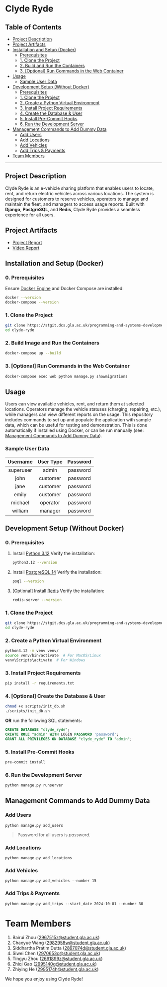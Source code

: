 # Clyde Ryde


## Table of Contents
- [Project Description](#project-description)
- [Project Artifacts](#project-artifacts)
- [Installation and Setup (Docker)](#installation-and-setup-docker)
    - [Prerequisites](#0-prerequisites)
    - [1. Clone the Project](#1-clone-the-project)
    - [2. Build and Run the Containers](#2-build-and-run-the-containers)
    - [3. [Optional] Run Commands in the Web Container](#3-optional-run-commands-in-the-web-container)
- [Usage](#usage)
    - [Sample User Data](#sample-user-data)
- [Development Setup (Without Docker)](#development-setup-without-docker)
    - [Prerequisites](#0-prerequisites-1)
    - [1. Clone the Project](#1-clone-the-project-1)
    - [2. Create a Python Virtual Environment](#2-create-a-python-virtual-environment)
    - [3. Install Project Requirements](#3-install-project-requirements)
    - [4. Create the Database & User](#4-create-the-database--user)
    - [5. Install Pre-Commit Hooks](#5-install-pre-commit-hooks)
    - [6. Run the Development Server](#6-run-the-development-server)
- [Management Commands to Add Dummy Data](#management-commands-to-add-dummy-data)
    - [Add Users](#add-users)
    - [Add Locations](#add-locations)
    - [Add Vehicles](#add-vehicles)
    - [Add Trips & Payments](#add-trips--payments)
- [Team Members](#team-members)

---

## Project Description
Clyde Ryde is an e-vehicle sharing platform that enables users to locate, rent, and return electric vehicles across various locations. The system is designed for customers to reserve vehicles, operators to manage and maintain the fleet, and managers to access usage reports. Built with **Django**, **PostgreSQL**, and **Redis**, Clyde Ryde provides a seamless experience for all users.


## Project Artifacts

* [Project Report](https://gla-my.sharepoint.com/:b:/g/personal/2897074d_student_gla_ac_uk/EYSp1MQy3S5DvJ5eJHhk67gBm7hdQ_ANOIxhkpMmgvCK7w?e=fxPQPb)
* [Video Report](https://gla-my.sharepoint.com/:v:/g/personal/2897074d_student_gla_ac_uk/EUpNg8sG7AVOtJc68uN0QMIB0NPDJsKu_hxx_cWjjGrwpQ?nav=eyJyZWZlcnJhbEluZm8iOnsicmVmZXJyYWxBcHAiOiJPbmVEcml2ZUZvckJ1c2luZXNzIiwicmVmZXJyYWxBcHBQbGF0Zm9ybSI6IldlYiIsInJlZmVycmFsTW9kZSI6InZpZXciLCJyZWZlcnJhbFZpZXciOiJNeUZpbGVzTGlua0NvcHkifX0&e=4A6fG5)


## Installation and Setup (Docker)

### 0. Prerequisites
Ensure [Docker Engine](https://docs.docker.com/engine/install/) and Docker Compose are installed:
```bash
docker --version
docker-compose --version
```

### 1. Clone the Project
```bash
git clone https://stgit.dcs.gla.ac.uk/programming-and-systems-development-m/2024/lb03-04/clyde-ryde.git
cd clyde-ryde
```

### 2. Build Image and Run the Containers
```bash
docker-compose up --build
```

### 3. [Optional] Run Commands in the Web Container
```bash
docker-compose exec web python manage.py showmigrations
```


## Usage
Users can view available vehicles, rent, and return them at selected locations. Operators manage the vehicle statuses (charging, repairing, etc.), while managers can view different reports on the usage.
This repository includes commands to set up and populate the application with sample data, which can be useful for testing and demonstration. This is done automatically if installed using Docker, or can be run manually (see: [Management Commands to Add Dummy Data](#management-commands-to-add-dummy-data)).

### Sample User Data
| Username | User Type | Password |
| :-------: | :------: | :------: |
| superuser | admin    | password |
| john      | customer | password |
| jane      | customer | password |
| emily     | customer | password |
| michael   | operator | password |
| william   | manager  | password |


## Development Setup (Without Docker)

### 0. Prerequisites

1. Install [Python 3.12](https://www.python.org/downloads/release/python-3120/)
    Verify the installation:
    ```bash
    python3.12 --version
    ```

2. Install [PostgreSQL 14](https://www.postgresql.org/download/)
    Verify the installation:
    ```bash
    psql --version
    ```

3. [Optional] Install [Redis](https://redis.io/docs/latest/operate/oss_and_stack/install/install-redis/)
    Verify the installation:
    ```bash
    redis-server --version
    ```

### 1. Clone the Project
```bash
git clone https://stgit.dcs.gla.ac.uk/programming-and-systems-development-m/2024/lb03-04/clyde-ryde.git
cd clyde-ryde
```

### 2. Create a Python Virtual Environment
```bash
python3.12 -m venv venv/
source venv/bin/activate  # For MacOS/Linux
venv\Scripts\activate  # For Windows
```

### 3. Install Project Requirements
```bash
pip install -r requirements.txt
```

### 4. [Optional] Create the Database & User
```bash
chmod +x scripts/init_db.sh
./scripts/init_db.sh
```
**OR** run the following SQL statements:
```sql
CREATE DATABASE "clyde_ryde";
CREATE ROLE "admin" WITH LOGIN PASSWORD 'password';
GRANT ALL PRIVILEGES ON DATABASE "clyde_ryde" TO "admin";
```

### 5. Install Pre-Commit Hooks
```bash
pre-commit install
```

### 6. Run the Development Server
```bash
python manage.py runserver
```

## Management Commands to Add Dummy Data
### Add Users
```shell
python manage.py add_users
```
> Password for all users is _password_.

### Add Locations
```shell
python manage.py add_locations
```

### Add Vehicles
```shell
python manage.py add_vehicles --number 15
```

### Add Trips & Payments
```shell
python manage.py add_trips --start_date 2024-10-01 --number 30
```


# Team Members
1. Bairui Zhou ([2967515z@student.gla.ac.uk](mailto:2967515z@student.gla.ac.uk))
2. Chaoyue Wang ([2982958w@student.gla.ac.uk](mailto:2982958w@student.gla.ac.uk))
3. Siddhartha Pratim Dutta ([2897074d@student.gla.ac.uk](mailto:2897074d@student.gla.ac.uk))
4. Siwei Chen ([2970653c@student.gla.ac.uk](mailto:2970653c@student.gla.ac.uk))
5. Tingyu Zhou ([2691899z@student.gla.ac.uk](mailto:2691899z@student.gla.ac.uk))
6. Zhiqi Gao ([2995140g@student.gla.ac.uk](mailto:2995140g@student.gla.ac.uk))
7. Zhiying He ([2995174h@student.gla.ac.uk](mailto:2995174h@student.gla.ac.uk))

We hope you enjoy using Clyde Ryde!
